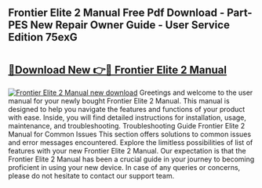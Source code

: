 ## Frontier Elite 2 Manual Free Pdf Download - Part-PES New Repair Owner Guide - User Service Edition 75exG

# <h2><a href="http://cf15225.oget.top/?id=Frontier+Elite+2+Manual">🔗Download New 👉🔴 Frontier Elite 2 Manual</a></h2>

[![Frontier Elite 2 Manual new download](https://i.imgur.com/5g1atiW.png)](http://cf15225.oget.top/?id=Frontier+Elite+2+Manual)
Greetings and welcome to the user manual for your newly bought Frontier Elite 2 Manual. This manual is designed to help you navigate the features and functions of your product with ease. Inside, you will find detailed instructions for installation, usage, maintenance, and troubleshooting. Troubleshooting Guide Frontier Elite 2 Manual for Common Issues This section offers solutions to common issues and error messages encountered. Explore the limitless possibilities of list of features with your new Frontier Elite 2 Manual. Our expectation is that the Frontier Elite 2 Manual has been a crucial guide in your journey to becoming proficient in using your new device. In case of any queries or concerns, please do not hesitate to contact our support team.
